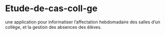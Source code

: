 # Etude-de-cas-coll-ge
une application pour informatiser l’affectation hebdomadaire des salles d’un  collège, et la gestion des absences des élèves. 
